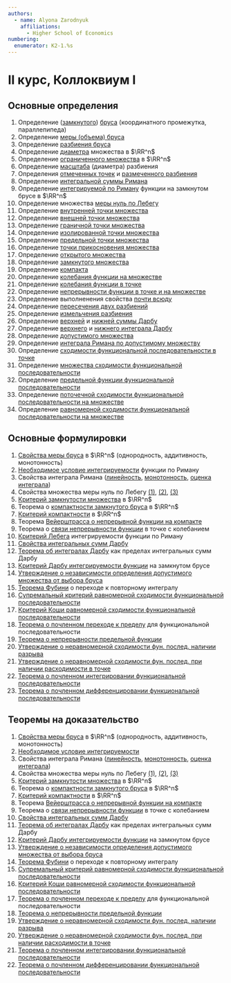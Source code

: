 ```yaml
---
authors:
  - name: Alyona Zarodnyuk
    affiliations:
      - Higher School of Economics
numbering:
  enumerator: K2-1.%s
---
```


# II курс, Коллоквиум I

## Основные определения

1. Определение ([замкнутого](#bounded-blocks)) [бруса](#block) (координатного промежутка, параллепипеда)
2. Определение [меры (объема) бруса](#block_measure)
3. Определение [разбиения бруса](#block_decomposition)
4. Определение [диаметра](#diameter) множества в $\RR^n$
5. Определение [ограниченного множества](#bounded_set) в $\RR^n$
6. Определение [масштаба](#scale) (диаметра) разбиения
7. Определения [отмеченных точек](#marked_points) и [размеченного разбиения](#marked_decomposition)
8. Определение [интегральной суммы Римана](#riemann_integral_sum)
9. Определение [интегрируемой по Риману](#integratable_function) функции на замкнутом брусе в $\RR^n$
10. Определение множества [меры нуль по Лебегу](#null_measure)
11. Определение [внутренней точки множества](#inner_point)
12. Определение [внешней точки множества](#outer_point)
13. Определение [граничной точки множества](#border_point)
14. Определение [изолированной точки множества](#isolated_point)
15. Определение [предельной точки множества](#limit-point)
16. Определение [точки прикосновения множества](#tangent_point)
17. Определение [открытого множества](#open_set)
18. Определение [замкнутого множества](#closed_set)
19. Определение [компакта](#compact)
20. Определение [колебания функции на множестве](#function_fluctuations_on_set)
21. Определение [колебания функции в точке](#function_fluctuations_at_point)
22. Определение [непрерывности функции в точке и на множестве](#continuity_at_point)
23. Определение выполненения свойства [почти всюду](#almost_everywhere)
24. Определение [пересечения двух разбиений](#intersection_of_two_decompositions)
25. Определение [измельчения разбиения](#decomposition_shredding)
26. Определение [верхней](#darbu_sums) и [нижней суммы Дарбу](#darbu_sums)
27. Определение [верхнего](#darbu_integrals) и [нижнего интеграла Дарбу](#darbu_integrals)
28. Определение [допустимого множества](#feasible_set)
29. Определение [интеграла Римана по допустимому множеству](#riemann_integral_on_feasible_set)
30. Определение [сходимости функциональной последовательности в точке](#fs_convergence_at_point)
31. Определение [множества сходимости функциональной последовательности](#fs_convergence_set)
32. Определение [предельной функции функциональной последовательности](#fs_limit_function)
33. Определение [поточечной сходимости функциональной последовательности на множестве](#fs_pointwise_convergence)
34. Определение [равномерной сходимости функциональной последовательности на множестве](#fs_uniform_convergence)

## Основные формулировки 

1. [Свойства меры бруса](#block_measure_properties) в $\RR^n$ (однородность, аддитивность, монотонность)
2. [Необходимое условие интегрируемости](#required_condition_integral) функции по Риману
3. Свойства интеграла Римана ([линейность](#linearity), [монотонность](#monotonicity), [оценка интеграла](#integral_upper_bound))
4. Свойства множества меры нуль по Лебегу [(1)](#null-measure-property-1), [(2)](#null-measure-property-2), [(3)](#null-measure-property-3)
5. [Критерий замкнутости множества](#closure_criterion) в $\RR^n$
6. Теорема о [компактности замкнутого бруса](#closed_block_compactness) в $\RR^n$
7. [Критерий компактности](#compactness-in-R-n-criterion) в $\RR^n$
8. Теорема [Вейерштрасса о непрерывной функции на компакте](#weierstrass-continuous-function-on-compact)
9. Теорема о [связи непрерывности функции](#fluctuation-continuity-at-point) в точке с колебанием
10. [Критерий Лебега](#Lebegue-criterion) интегрируемости функции по Риману
11. [Свойства интегральных сумм Дарбу](#darbu-properties)
12. [Теорема об интегралах Дарбу](#limit-of-darbu-sums-as-integral) как пределах интегральных сумм Дарбу
13. [Критерий Дарбу интегрируемости функции](#darbu-riemann-integration-criterion) на замкнутом брусе
14. [Утверждение о независимости определения допустимого множества от выбора бруса](#riemann_integral_on_feasible_set)
15. [Теорема Фубини](#foubini) о переходе к повторному интегралу
16. [Cупремальный критерий равномерной сходимости функциональной последовательности](#supremal-criterion)
18. [Критерий Коши равномерной сходимости функциональной последовательности](#Cauchy-convergence)
19. [Теорема о почленном переходе к пределу](#itemwise-transition-to-limit) для функциональной последовательности
20. [Теорема о непрерывности предельной функции](#continuity-of-limit-function)
21. [Утверждение о неравномерной сходимости фун. послед. наличии разрыва](#non-uniform-convergence-break)
22. [Утверждение о неравномерной сходимости фун. послед. при наличии расходимости в точке](#divergence-at-point)
23. [Теорема о почленном интегрировании функциональной последовательности](#itemwise-integration-functional-sequences)
24. [Теорема о почленном дифференцировании функциональной последовательности](#itemwise-differentiation-functional-sequences)

## Теоремы на доказательство

1. [Свойства меры бруса](#block_measure_properties) в $\RR^n$ (однородность, аддитивность, монотонность)
2. [Необходимое условие интегрируемости](#required_condition_integral)
3. Свойства интеграла Римана ([линейность](#linearity), [монотонность](#monotonicity), [оценка интеграла](#integral_upper_bound))
4. Свойства множества меры нуль по Лебегу [(1)](#null-measure-property-1), [(2)](#null-measure-property-2), [(3)](#null-measure-property-3)
5. [Критерий замкнутости множества](#closure_criterion) в $\RR^n$
6. Теорема о [компактности замкнутого бруса](#closed_block_compactness) в $\RR^n$
7. [Критерий компактности](#compactness-in-R-n-criterion) в $\RR^n$
8. Теорема [Вейерштрасса о непрерывной функции на компакте](#weierstrass-continuous-function-on-compact)
9. Теорема о [связи непрерывности функции](#fluctuation-continuity-at-point) в точке с колебанием
10. [Свойства интегральных сумм Дарбу](#darbu-properties)
11. [Теорема об интегралах Дарбу](#limit-of-darbu-sums-as-integral) как пределах интегральных сумм Дарбу
12. [Критерий Дарбу интегрируемости функции](#darbu-riemann-integration-criterion) на замкнутом брусе
13. [Утверждение о независимости определения допустимого множества от выбора бруса](#riemann_integral_on_feasible_set)
14. [Теорема Фубини](#foubini) о переходе к повторному интегралу
15. [Cупремальный критерий равномерной сходимости функциональной последовательности](#supremal-criterion)
16. [Критерий Коши равномерной сходимости функциональной последовательности](#Cauchy-convergence)
17. [Теорема о почленном переходе к пределу](#itemwise-transition-to-limit) для функциональной последовательности
18. [Теорема о непрерывности предельной функции](#continuity-of-limit-function)
19. [Утверждение о неравномерной сходимости фун. послед. наличии разрыва](#non-uniform-convergence-break)
20. [Утверждение о неравномерной сходимости фун. послед. при наличии расходимости в точке](#divergence-at-point)
21. [Теорема о почленном интегрировании функциональной последовательности](#itemwise-integration-functional-sequences)
22. [Теорема о почленном дифференцировании функциональной последовательности](#itemwise-differentiation-functional-sequences)